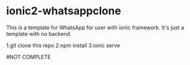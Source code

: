 # ionic2-whatsappclone
This is a template for WhatsApp for user with ionic framework. It's just a template with no backend

1.git clone this repo
2.npm install
3.ionic serve

#NOT COMPLETE